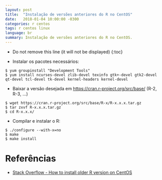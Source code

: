 ```yaml
---
layout: post
title:  "Instalação de versões anteriores do R no CentOS"
date:   2018-01-04 10:00:00 -0300
categories: r centos
tags: r centos linux
language: br
summary: Instalação de versões anteriores do R no CentOS.
---
```


* Do not remove this line (it will not be displayed)
{:toc}


- Instalar os pacotes necessários:
```shell
$ yum groupinstall "Development Tools"
$ yum install ncurses-devel zlib-devel texinfo gtk+-devel gtk2-devel qt-devel tcl-devel tk-devel kernel-headers kernel-devel
```

- Baixar a versão desejada em https://cran.r-project.org/src/base/ (R-2, R-3, ...)
```shell
$ wget https://cran.r-project.org/src/base/R-x/R-x.x.x.tar.gz
$ tar zxvf R-x.x.x.tar.gz
$ cd R-x.x.x/
```

- Compilar e instalar o R:
```shell
$ ./configure --with-x=no
$ make
$ make install
```


# Referências

- [Stack Overflow - How to install older R version on CentOS](https://stackoverflow.com/questions/37769985/how-to-install-older-r-version-on-centos)
